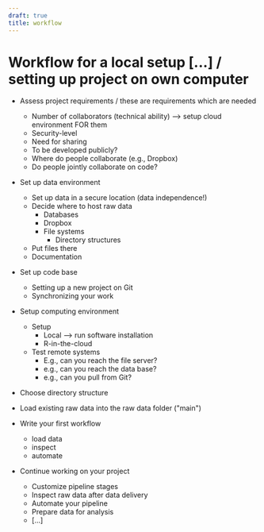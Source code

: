 ```yaml
---
draft: true
title: workflow
---
```


# Workflow for a local setup [...] / setting up project on own computer

- Assess project requirements / these are requirements which are needed
  - Number of collaborators (technical ability) --> setup cloud environment FOR them
  - Security-level
  - Need for sharing
  - To be developed publicly?
  - Where do people collaborate (e.g., Dropbox)
  - Do people jointly collaborate on code?

- Set up data environment
  - Set up data in a secure location (data independence!)
  - Decide where to host raw data
    - Databases
    - Dropbox
    - File systems
      - Directory structures
  - Put files there
  - Documentation

- Set up code base
  - Setting up a new project on Git
  - Synchronizing your work

- Setup computing environment
  - Setup
    - Local --> run software installation
    - R-in-the-cloud
  - Test remote systems
    - E.g., can you reach the file server?
    - e.g., can you reach the data base?
    - e.g., can you pull from Git?

- Choose directory structure

- Load existing raw data into the raw data folder ("main")

- Write your first workflow
  - load data
  - inspect
  - automate

- Continue working on your project
  - Customize pipeline stages
  - Inspect raw data after data delivery
  - Automate your pipeline
  - Prepare data for analysis
  - [...]

